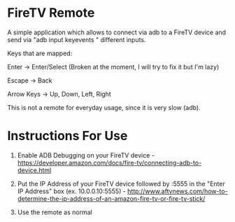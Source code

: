 FireTV Remote
==================
A simple application which allows to connect via adb to a FireTV device and send via "adb input keyevents <id>" different inputs.

Keys that are mapped:

Enter -> Enter/Select (Broken at the moment, I will try to fix it but I'm lazy)

Escape -> Back

Arrow Keys -> Up, Down, Left, Right


This is not a remote for everyday usage, since it is very slow (adb).

Instructions For Use
==================
1. Enable ADB Debugging on your FireTV device
        - https://developer.amazon.com/docs/fire-tv/connecting-adb-to-device.html

2. Put the IP Address of your FireTV device followed by :5555 in the "Enter IP Address" box (ex. 10.0.0.10:5555)
        - http://www.aftvnews.com/how-to-determine-the-ip-address-of-an-amazon-fire-tv-or-fire-tv-stick/

3. Use the remote as normal
